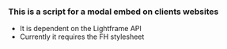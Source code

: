 ### This is a script for a modal embed on clients websites

* It is dependent on the Lightframe API
* Currently it requires the FH stylesheet
